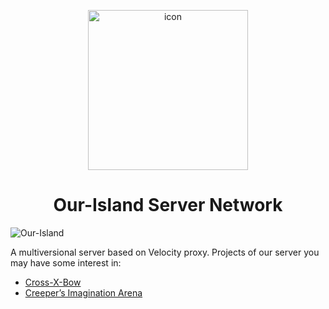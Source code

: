 <p align="center"><img src="https://github.com/Our-Island/.github/assets/116699482/d37a270e-74f1-4ff6-99e3-6b8f7457f4e5" alt="icon" height=256px><p>
<h1 align="center">Our-Island Server Network</h1>
  
<p align="left"> <img src="https://komarev.com/ghpvc/?username=Our-Island&label=Profile%20views&color=0e75b6&style=for-the-badge" alt="Our-Island" /> </p>

A multiversional server based on Velocity proxy. Projects of our server you may have some interest in:
  - [Cross-X-Bow](https://github.com/Our-Island/Cross-X-Bow)
  - [Creeper’s Imagination Arena](https://github.com/Our-Island/Creeper-Imagination)
